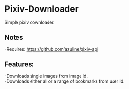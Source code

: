 # Pixiv-Downloader
Simple pixiv downloader.

## Notes
-Requires: https://github.com/azuline/pixiv-api

## Features:
-Downloads single images from image Id. <br />
-Downloads either all or a range of bookmarks from user Id. <br />
